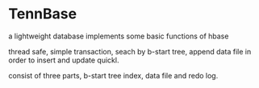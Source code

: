 # TennBase
a lightweight database implements some basic functions  of hbase

thread safe, simple transaction, seach by b-start tree, append data file in order to insert and update quickl. 

consist of three parts, b-start tree index, data file and redo log.
